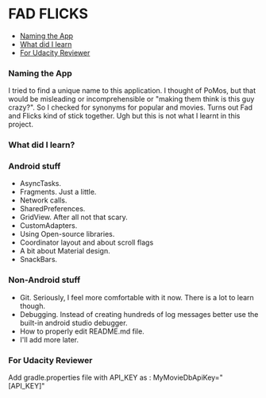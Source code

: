 # FAD FLICKS
* [Naming the App](#naming-the-app)
* [What did I learn](#what-did-i-learn)
* [For Udacity Reviewer](#for-udacity-reviewer)

### Naming the App

I tried to find a unique name to this application. I thought of PoMos, but that would be misleading or
incomprehensible or "making them think is this guy crazy?". So I checked for synonyms for popular and movies.
Turns out Fad and Flicks kind of stick together. Ugh but this is not what I learnt in this project.

### What did I learn?

### Android stuff
* AsyncTasks.
* Fragments. Just a little.
* Network calls.
* SharedPreferences.
* GridView. After all not that scary.
* CustomAdapters.
* Using Open-source libraries.
* Coordinator layout and about scroll flags
* A bit about Material design.
* SnackBars.

### Non-Android stuff
* Git. Seriously, I feel more comfortable with it now. There is a lot to learn though.
* Debugging. Instead of creating hundreds of log messages better use the built-in android studio debugger.
* How to properly edit README.md file.
* I'll add more later.


### For Udacity Reviewer
Add gradle.properties file with API_KEY as : MyMovieDbApiKey="[API_KEY]"